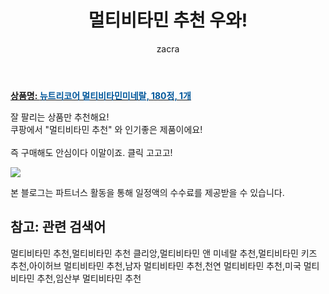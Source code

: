 ﻿---
layout: post
title:  "멀티비타민 추천 우와!"
author: zacra
categories: [ 아이템 ]
tags: [멀티비타민 추천,멀티비타민 추천 클리앙,멀티비타민 앤 미네랄 추천,멀티비타민 키즈 추천,아이허브 멀티비타민 추천,남자 멀티비타민 추천,천연 멀티비타민 추천,미국 멀티비타민 추천,임산부 멀티비타민 추천]
image: https://static.coupangcdn.com/image/retail/images/2019/11/25/16/1/83974d05-a9b7-469d-916d-9fbe18aa3260.jpg 
description: "쿠팡에서 멀티비타민 추천 관련 상품으로 가장 잘팔리는 제품 중 하나라는 사실!!."
rating: 4.5
---

<a href="https://link.coupang.com/re/AFFSDP?lptag=AF8407795&pageKey=344535401&itemId=1094430311&vendorItemId=5612973600&traceid=V0-153-88636cc18b84399f"><b>상품명: <font color='#01579B'>뉴트리코어 멀티비타민미네랄, 180정, 1개</font></b></a>

잘 팔리는 상품만 추천해요!<br/>
쿠팡에서 "멀티비타민 추천" 와 인기좋은 제품이에요!<br/><br/>
즉 구매해도 안심이다 이말이죠. 클릭 고고고! <br/>



<a href="https://link.coupang.com/re/AFFSDP?lptag=AF8407795&pageKey=344535401&itemId=1094430311&vendorItemId=5612973600&traceid=V0-153-88636cc18b84399f"><img src="https://thumbnail8.coupangcdn.com/thumbnails/remote/q89/image/retail/images/2019/11/27/13/4/3162a5c5-7166-404b-a6fd-626be731981b.jpg"></a> 

본 블로그는 파트너스 활동을 통해 일정액의 수수료를 제공받을 수 있습니다.

## 참고: 관련 검색어    
멀티비타민 추천,멀티비타민 추천 클리앙,멀티비타민 앤 미네랄 추천,멀티비타민 키즈 추천,아이허브 멀티비타민 추천,남자 멀티비타민 추천,천연 멀티비타민 추천,미국 멀티비타민 추천,임산부 멀티비타민 추천